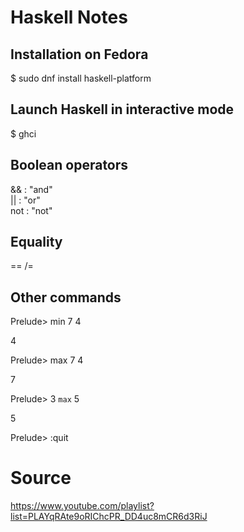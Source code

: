 # Haskell Notes

## Installation on Fedora
$ sudo dnf install haskell-platform

## Launch Haskell in interactive mode
$ ghci

## Boolean operators 
 &&  : "and"\
 ||  : "or"\
 not : "not"

## Equality
 ==
 /= 

## Other commands

Prelude> min 7 4

4

Prelude> max 7 4

7

Prelude> 3 `max` 5

5

Prelude> :quit 


# Source
https://www.youtube.com/playlist?list=PLAYqRAte9oRIChcPR_DD4uc8mCR6d3RiJ